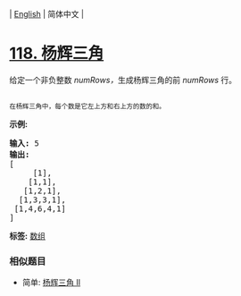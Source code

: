 | [English](README_EN.md) | 简体中文 |

# [118. 杨辉三角](https://leetcode-cn.com/problems/pascals-triangle)
<p>给定一个非负整数&nbsp;<em>numRows，</em>生成杨辉三角的前&nbsp;<em>numRows&nbsp;</em>行。</p>

<p><img alt="" src="https://upload.wikimedia.org/wikipedia/commons/0/0d/PascalTriangleAnimated2.gif"></p>

<p><small>在杨辉三角中，每个数是它左上方和右上方的数的和。</small></p>

<p><strong>示例:</strong></p>

<pre><strong>输入:</strong> 5
<strong>输出:</strong>
[
     [1],
    [1,1],
   [1,2,1],
  [1,3,3,1],
 [1,4,6,4,1]
]</pre>

**标签:**  [数组](https://leetcode-cn.com/tag/array) 
 ### 相似题目
- 简单:	[杨辉三角 II](https://leetcode-cn.com/problems/pascals-triangle-ii) 
